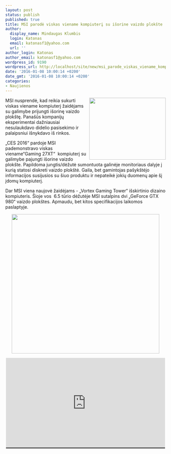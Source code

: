 ```yaml
---
layout: post
status: publish
published: true
title: MSI parodė viskas viename kompiuterį su išorine vaizdo plokšte
author:
  display_name: Mindaugas Klumbis
  login: Katonas
  email: katonasf1@yahoo.com
  url: ''
author_login: Katonas
author_email: katonasf1@yahoo.com
wordpress_id: 9190
wordpress_url: http://localhost/site/new/msi_parode_viskas_viename_kompiuteri_su_isorine_vaizdo_plokste/
date: '2016-01-08 10:00:14 +0200'
date_gmt: '2016-01-08 10:00:14 +0200'
categories:
- Naujienos
---
```

<p>
	<a href="http://technews.lt/userfiles/untitled-3(1).jpg"><img alt="" src="http://technews.lt/userfiles/untitled-3(1).jpg" style="width: 240px; height: 194px; float: right;" /></a>MSI nusprendė, kad reikia sukurti viskas viename kompiuterį žaidėjams su galimybe prijungti i&scaron;orinę vaizdo plok&scaron;tę. Pana&scaron;ūs kompanijų eksperimentai dažniausiai nesulaukdavo didelio pasisekimo ir palaipsniui i&scaron;nykdavo i&scaron; rinkos.</p>
<p>
	&bdquo;CES 2016&ldquo; pardoje MSI pademonstravo viskas viename&ldquo;Gaming 27XT&ldquo; &nbsp;kompiuterį su galimybe pajungti i&scaron;orine vaizdo plok&scaron;te. Papildoma jungtis/dėžutė sumontuota galinėje monitoriaus dalyje į kurią statosi diskreti vaizdo plok&scaron;tė. Gaila, bet gamintojas pa&scaron;yk&scaron;tėjo informacijos susijusios su &scaron;iuo produktu ir nepateikė jokių duomenų apie &scaron;į įdomų kompiuterį.</p>
<p>
	Dar MSI viena naujovė žaidėjams - &bdquo;Vortex Gaming Tower&ldquo; i&scaron;skirtinio dizaino kompiuteris. &Scaron;ioje vos&nbsp; 6.5 tūrio dėžutėje MSI sutalpins dvi &bdquo;GeForce GTX 980&ldquo; vaizdo plok&scaron;tes. Apmaudu, bet kitos specifikacijos laikomos paslaptyje.</p>
<p style="text-align: center;">
	<img alt="" src="http://technews.lt/userfiles/untitled-6.jpg" style="width: 464px; height: 437px;" /></p>
<p style="text-align: center;">
	<span style="color: rgb(187, 187, 187); font-family: Roboto, Arial, Helvetica, sans-serif; font-size: 11px; line-height: 25px; white-space: nowrap; background-color: rgba(28, 28, 28, 0.8);"><iframe allowfullscreen="" frameborder="0" height="281" src="https://www.youtube.com/embed/-4RsjFec-qU" width="500"></iframe></span></p>
